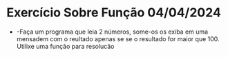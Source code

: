 # Exercício Sobre Função 04/04/2024

- -Faça um programa que leia 2 números, some-os os exiba em uma mensadem com o reultado apenas se se o resultado for maior que 100. Utilixe uma função para resolucão
